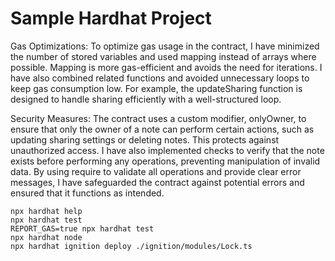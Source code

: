 # Sample Hardhat Project

Gas Optimizations:
To optimize gas usage in the contract, I have minimized the number of stored variables and used mapping instead of arrays where possible. Mapping is more gas-efficient and avoids the need for iterations. I have also combined related functions and avoided unnecessary loops to keep gas consumption low. For example, the updateSharing function is designed to handle sharing efficiently with a well-structured loop.

Security Measures:
The contract uses a custom modifier, onlyOwner, to ensure that only the owner of a note can perform certain actions, such as updating sharing settings or deleting notes. This protects against unauthorized access. I have also implemented checks to verify that the note exists before performing any operations, preventing manipulation of invalid data. By using require to validate all operations and provide clear error messages, I have safeguarded the contract against potential errors and ensured that it functions as intended.

```shell
npx hardhat help
npx hardhat test
REPORT_GAS=true npx hardhat test
npx hardhat node
npx hardhat ignition deploy ./ignition/modules/Lock.ts
```
